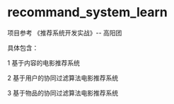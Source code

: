 # recommand_system_learn
项目参考 《推荐系统开发实战》-- 高阳团



具体包含：

 1 基于内容的电影推荐系统
 
 2 基于用户的协同过滤算法电影推荐系统
 
 3 基于物品的协同过滤算法电影推荐系统
